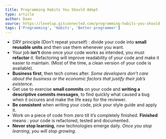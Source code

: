 ```yaml
---
title: Programming Habits You Should Adopt
type: article
author: Daan
source: https://levelup.gitconnected.com/programming-habits-you-should-adopt-8ab75419fb09
tags: ['Programming', 'Habits', 'Better programmer']
---
```

- DRY principle (Don’t repeat yourself) : divide your code into **small reusable units** and then use them whenever you want.
- Your job **isn't** done once your code works as intended, you must **refactor** it. Refactoring will improve readability of your code and make it easier to maintain. (Most of the time, a clean version of your code is available).
- **Business first**, then tech comes after. _Some developers don’t care about the business or the economic factors that justify their job’s existence_.
- Get use to exercise **small commits** on your code and **writing a descriptive commits messages**, to find quickly what caused a bug when it occures and make the life easy for the reviewer.
- **Be consistent** when writing your code, pick your style guide and apply it.
- Work on a piece of code from zero till it’s completely finished. **Finished** means : your code is refactored, tested and documented.
- **Never stop learning**, new technologies emerge daily. _Once you stop learning, you will stop growing_.